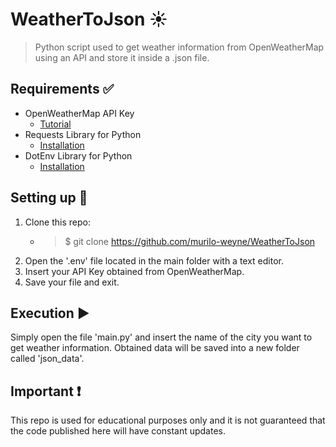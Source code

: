 # WeatherToJson ☀️
>Python script used to get weather information from OpenWeatherMap using an API and store it inside a .json file.

## Requirements ✅

- OpenWeatherMap API Key 
  - [Tutorial](https://openweathermap.org/appid)
- Requests Library for Python
  - [Installation](https://docs.python-requests.org/en/latest/user/install/)
- DotEnv Library for Python
  - [Installation](https://pypi.org/project/python-dotenv/)

## Setting up 🔧

1. Clone this repo:
   - >$ git clone https://github.com/murilo-weyne/WeatherToJson
2. Open the '.env' file located in the main folder with a text editor.
3. Insert your API Key obtained from OpenWeatherMap.
4. Save your file and exit.

## Execution ▶️

Simply open the file 'main.py' and insert the name of the city you want to get weather information.
Obtained data will be saved into a new folder called 'json_data'.

## Important ❗️

This repo is used for educational purposes only and it is not guaranteed that the code published here will have constant updates.
